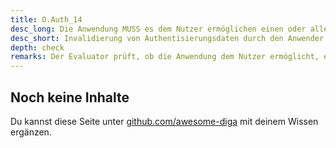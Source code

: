 ```yaml
---
title: O.Auth_14
desc_long: Die Anwendung MUSS es dem Nutzer ermöglichen einen oder alle zuvor ausgestellten Session-Identifier bzw. Authentisierungstoken zu invalidieren.
desc_short: Invalidierung von Authentisierungsdaten durch den Anwender.
depth: check
remarks: Der Evaluator prüft, ob die Anwendung dem Nutzer ermöglicht, ein oder alle zuvor ausgestellten Authentisierungsdaten ungültig zu machen.
---
```


## Noch keine Inhalte

Du kannst diese Seite unter [github.com/awesome-diga](https://github.com/awesome-diga/tr-faq) mit deinem Wissen ergänzen.
